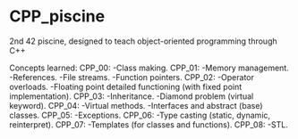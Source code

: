 # CPP_piscine
2nd 42 piscine, designed to teach object-oriented programming through C++

Concepts learned:
CPP_00:
	-Class making.
CPP_01:
	-Memory management.
	-References.
	-File streams.
	-Function pointers.
CPP_02:
	-Operator overloads.
	-Floating point detailed functioning (with fixed point implementation).
CPP_03:
	-Inheritance.
	-Diamond problem (virtual keyword).
CPP_04:
	-Virtual methods.
	-Interfaces and abstract (base) classes.
CPP_05:
	-Exceptions.
CPP_06:
	-Type casting (static, dynamic, reinterpret).
CPP_07:
	-Templates (for classes and functions).
CPP_08:
	-STL.
